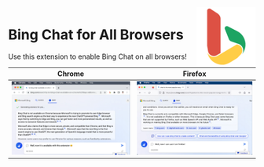 <img style="vertical-align:middle;" align="right" src="public/icon1024.png" width="120px">

# Bing Chat for All Browsers

Use this extension to enable Bing Chat on all browsers!

| Chrome                                          | Firefox                                           |
| ----------------------------------------------- | ------------------------------------------------- |
| ![Demo of Bing Chat on Chrome](misc/chrome.png) | ![Demo of Bing Chat on Firefox](misc/firefox.png) |
